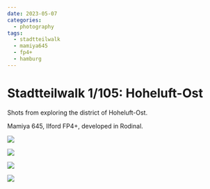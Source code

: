 ```yaml
---
date: 2023-05-07
categories:
  - photography
tags:
  - stadtteilwalk
  - mamiya645
  - fp4+
  - hamburg
---
```


# Stadtteilwalk 1/105: Hoheluft-Ost

Shots from exploring the district of Hoheluft-Ost.

<!-- more -->

Mamiya 645, Ilford FP4+, developed in Rodinal.

![](https://pixelfed.de/storage/m/_v2/603937060966080134/7c649620b-69b6c5/BXfqO6H2PtJf/rUgIvLTSr29tmkbqPKWEN4d7IydcYCAhwGLwEIQy.jpg)

![](https://pixelfed.de/storage/m/_v2/603937060966080134/7c649620b-69b6c5/6RUmAV13kNRH/nGeZ9IYb6GXvlpLfoYisi95Z6YLD0pm0maqFe5cQ.jpg)

![](https://pixelfed.de/storage/m/_v2/603937060966080134/7c649620b-69b6c5/82IflbX4Vm3F/WL5Rt9xJ1JjuMRy7gFqMFxvc5ImXX3D4vOR4LMiW.jpg)

![](https://pixelfed.de/storage/m/_v2/603937060966080134/7c649620b-69b6c5/TpAbAfvNCwha/mTnKDmt841YHD0iI0vJB8AnDEgH09Gi3LtMdyeUl.jpg)
 
